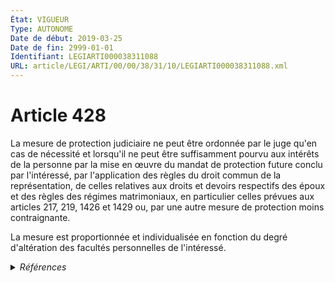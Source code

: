 ```yaml
---
État: VIGUEUR
Type: AUTONOME
Date de début: 2019-03-25
Date de fin: 2999-01-01
Identifiant: LEGIARTI000038311088
URL: article/LEGI/ARTI/00/00/38/31/10/LEGIARTI000038311088.xml
---
```


<h1>Article 428</h1>

La mesure de protection judiciaire ne peut être ordonnée par le juge qu'en cas
de nécessité et lorsqu'il ne peut être suffisamment pourvu aux intérêts de la
personne par la mise en œuvre du mandat de protection future conclu par
l'intéressé, par l'application des règles du droit commun de la représentation,
de celles relatives aux droits et devoirs respectifs des époux et des règles des
régimes matrimoniaux, en particulier celles prévues aux articles 217, 219, 1426
et 1429 ou, par une autre mesure de protection moins contraignante.<br />

La mesure est proportionnée et individualisée en fonction du degré d'altération
des facultés personnelles de l'intéressé.


<details>
  <summary><em>Références</em></summary>

  <h2>Articles faisant référence à l'article</h2>
  
  <ul>
    <li>
      <a href="https://legal.tricoteuses.fr//redirection/LEGIARTI000006439596?vers=git&vers=legifrance">Code civil - article 1426 AUTONOME MODIFIE, en vigueur du 1966-02-01 au 1986-07-01</a> CITATION cible
    </li>
    <li>
      <a href="https://legal.tricoteuses.fr//redirection/LEGIARTI000006439688?vers=git&vers=legifrance">Code civil - article 1429 AUTONOME VIGUEUR, en vigueur depuis le 1966-02-01</a> CITATION cible
    </li>
    <li>
      <a href="https://legal.tricoteuses.fr//redirection/LEGIARTI000038262616?vers=git&vers=legifrance">LOI n° 2019-222 du 23 mars 2019 de programmation 2018-2022 et de réforme pour la justice - article 29 ENTIEREMENT_MODIF</a> MODIFIE source
    </li>
    <li>
      <a href="https://legal.tricoteuses.fr//redirection/LEGIARTI000006422804?vers=git&vers=legifrance">Code civil - article 219 AUTONOME VIGUEUR, en vigueur depuis le 1966-02-01</a> CITATION cible
    </li>
    <li>
      <a href="https://legal.tricoteuses.fr//redirection/LEGIARTI000006439597?vers=git&vers=legifrance">Code civil - article 1426 AUTONOME VIGUEUR, en vigueur depuis le 1986-07-01</a> CITATION cible
    </li>
    <li>
      <a href="https://legal.tricoteuses.fr//redirection/LEGIARTI000006422786?vers=git&vers=legifrance">Code civil - article 217 AUTONOME VIGUEUR, en vigueur depuis le 1966-02-01</a> CITATION cible
    </li>
  </ul>
  
  <h2>Références faites par l'article</h2>
  
  <ul>
    <li>
      2019-03-23 MODIFIE cible <a href="https://legal.tricoteuses.fr//redirection/LEGIARTI000038262616?vers=git&vers=legifrance">LOI n° 2019-222 du 23 mars 2019 de programmation 2018-2022 et de réforme pour la justice - article 29 ENTIEREMENT_MODIF</a>
    </li>
    <li>
      2019-07-22 CITATION cible <a href="https://legal.tricoteuses.fr//redirection/LEGITEXT000038809312?vers=git&vers=legifrance">Décret n° 2019-756 du 22 juillet 2019 portant diverses dispositions de coordination de la loi n° 2019-222 du 23 mars 2019 de programmation 2018-2022 et de réforme pour la justice en matière de protection juridique des majeurs, de changement de régime matrimonial, d'actes non contentieux confiés aux notaires et de prorogation de l'attribution provisoire de la jouissance du logement de la famille et mesure relative à la reconnaissance transfrontalière des décisions de protection juridique des majeurs VIGUEUR</a>
    </li>
    <li>
      2019-12-26 CITATION cible <a href="https://legal.tricoteuses.fr//redirection/LEGIARTI000039746859?vers=git&vers=legifrance">Décret n° 2019-1464 du 26 décembre 2019 relatif à l'évaluation de la situation du majeur à protéger transmise au procureur de la République - article 2 ENTIEREMENT_MODIF</a>
    </li>
    <li>
      2999-01-01 CITATION cible <a href="https://legal.tricoteuses.fr//redirection/LEGIARTI000006434943?vers=git&vers=legifrance">Code civil - article 1055 AUTONOME MODIFIE, en vigueur du 1964-12-15 au 2007-01-01</a>
    </li>
    <li>
      2999-01-01 CITATION source <a href="https://legal.tricoteuses.fr//redirection/LEGIARTI000006439596?vers=git&vers=legifrance">Code civil - article 1426 AUTONOME MODIFIE, en vigueur du 1966-02-01 au 1986-07-01</a>
    </li>
    <li>
      2999-01-01 CITATION source <a href="https://legal.tricoteuses.fr//redirection/LEGIARTI000006439688?vers=git&vers=legifrance">Code civil - article 1429 AUTONOME VIGUEUR, en vigueur depuis le 1966-02-01</a>
    </li>
    <li>
      2999-01-01 CITATION source <a href="https://legal.tricoteuses.fr//redirection/LEGIARTI000006422786?vers=git&vers=legifrance">Code civil - article 217 AUTONOME VIGUEUR, en vigueur depuis le 1966-02-01</a>
    </li>
    <li>
      2999-01-01 CITATION source <a href="https://legal.tricoteuses.fr//redirection/LEGIARTI000006422804?vers=git&vers=legifrance">Code civil - article 219 AUTONOME VIGUEUR, en vigueur depuis le 1966-02-01</a>
    </li>
    <li>
      2999-01-01 CITATION cible <a href="https://legal.tricoteuses.fr//redirection/LEGIARTI000006427389?vers=git&vers=legifrance">Code civil - article 407 AUTONOME MODIFIE, en vigueur du 1965-06-15 au 2009-01-01</a>
    </li>
    <li>
      2999-01-01 CITATION cible <a href="https://legal.tricoteuses.fr//redirection/LEGIARTI000006427468?vers=git&vers=legifrance">Code civil - article 429 AUTONOME MODIFIE, en vigueur du 1965-06-15 au 2009-01-01</a>
    </li>
    <li>
      2999-01-01 CITATION cible <a href="https://legal.tricoteuses.fr//redirection/LEGIARTI000020077542?vers=git&vers=legifrance">Code de l'action sociale et des familles - article R215-15 AUTONOME VIGUEUR, en vigueur depuis le 2009-01-01</a>
    </li>
    <li>
      2999-01-01 CITATION cible <a href="https://legal.tricoteuses.fr//redirection/LEGIARTI000039748182?vers=git&vers=legifrance">Code de procédure civile - article 1216-1 AUTONOME VIGUEUR, en vigueur depuis le 2020-01-01</a>
    </li>
    <li>
      2999-01-01 CITATION cible <a href="https://legal.tricoteuses.fr//redirection/LEGIARTI000038810494?vers=git&vers=legifrance">Code de procédure civile - article 1218 AUTONOME VIGUEUR, en vigueur depuis le 2019-07-25</a>
    </li>
    <li>
      CODIFICATION source Loi 1803-03-14
    </li>
  </ul>
</details>
